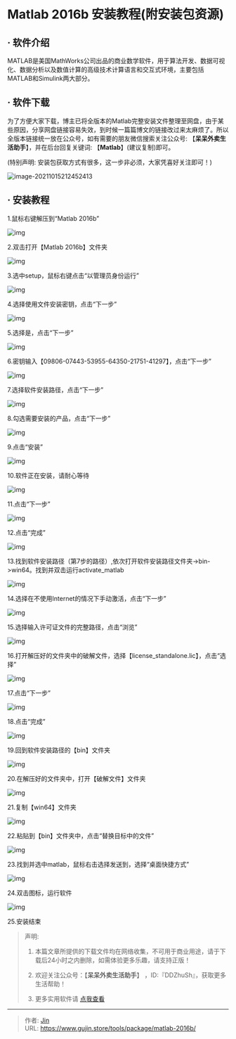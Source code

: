 # Matlab 2016b 安装教程(附安装包资源)


## · 软件介绍
MATLAB是美国MathWorks公司出品的商业数学软件，用于算法开发、数据可视化、数据分析以及数值计算的高级技术计算语言和交互式环境，主要包括MATLAB和Simulink两大部分。


## · 软件下载
为了方便大家下载，博主已将全版本的Matlab完整安装文件整理至网盘，由于某些原因，分享网盘链接容易失效，到时候一篇篇博文的链接改过来太麻烦了。所以全版本链接统一放在公众号，如有需要的朋友微信搜索关注公众号: 【**呆呆外卖生活助手**】，并在后台回复关键词: 【**Matlab**】(建议复制)即可。

(特别声明: 安装包获取方式有很多，这一步非必须，大家凭喜好关注即可！)

![image-20211015212452413](https://img.gujin.store/img/image-20211015212452413.png)

## · 安装教程

1.鼠标右键解压到“Matlab 2016b”

![img](https://img.gujin.store/img/v2-f2f1dfff4956f3701c01e5c489ab1e3a_720w.png)

2.双击打开【Matlab 2016b】文件夹

![img](https://img.gujin.store/img/v2-9c36e994791ed5baa7048d11fa4f760d_720w.png)

3.选中setup，鼠标右键点击“以管理员身份运行”

![img](https://img.gujin.store/img/v2-c768d9d9b44f792ea829f55e68ad76ca_720w.png)



4.选择使用文件安装密钥，点击“下一步”

![img](https://img.gujin.store/img/v2-912586427125b437e0174783c376a800_720w.png)

5.选择是，点击“下一步”

![img](https://img.gujin.store/img/v2-878568caf4df06174cd4b86ea76c76b2_720w.png)

6.密钥输入【09806-07443-53955-64350-21751-41297】，点击“下一步”

![img](https://img.gujin.store/img/v2-c89a623b1c04aa7c2447354654a13a16_720w.png)

7.选择软件安装路径，点击“下一步”

![img](https://img.gujin.store/img/v2-c4916d06dacbe024e466df18f889ca40_720w.png)

8.勾选需要安装的产品，点击“下一步”

![img](https://img.gujin.store/img/v2-ea9c7c3779d04414dcbe763ca1c9fcb7_720w.png)

9.点击“安装”

![img](https://img.gujin.store/img/v2-0f0093816c6cef8f657b91fd6fb767de_720w.png)

10.软件正在安装，请耐心等待

![img](https://img.gujin.store/img/v2-1d7a2fc88898d0edaa85c9919a67b228_720w.png)

11.点击“下一步”

![img](https://img.gujin.store/img/v2-c4916d06dacbe024e466df18f889ca40_720w.png)

12.点击“完成”

![img](https://img.gujin.store/img/v2-9521dc4c73e928cde0ba57040bac34ae_720w.png)

13.找到软件安装路径（第7步的路径）,依次打开软件安装路径文件夹->bin->win64。找到并双击运行activate_matlab

![img](https://img.gujin.store/img/v2-a17eaf2acb32f24afcc43f1d1e204fea_720w.png)



14.选择在不使用Internet的情况下手动激活，点击“下一步”

![img](https://img.gujin.store/img/v2-93361a4df435ce78950d23c1310cc9c1_720w.png)

15.选择输入许可证文件的完整路径，点击“浏览”

![img](https://img.gujin.store/img/v2-5cb2e58f933526acbe9377b4c455e5a8_720w.png)

16.打开解压好的文件夹中的破解文件，选择【license_standalone.lic】，点击“选择”

![img](https://img.gujin.store/img/v2-c787adeaf7d7c42a71e88a84e0b452a2_720w.png)

17.点击“下一步”

![img](https://img.gujin.store/img/v2-a7a05bac508418285de7a88ef5615091_720w.png)

18.点击“完成”

![img](https://img.gujin.store/img/v2-e2b315f2e6713c65ac88ce1fd136c9ff_720w.png)

19.回到软件安装路径的【bin】文件夹

![img](https://img.gujin.store/img/v2-306e1e7dbf3c72c1b46d3b603870ae8e_720w.png)

20.在解压好的文件夹中，打开【破解文件】文件夹

![img](https://img.gujin.store/img/v2-a6d75edd9a467b735961bb74b9012580_720w.png)

21.复制【win64】文件夹

![img](https://img.gujin.store/img/v2-ba4dbff74d8f654f71b523eaafdac1d9_720w.png)

22.粘贴到【bin】文件夹中，点击“替换目标中的文件”

![img](https://img.gujin.store/img/v2-8e4f7c515b40ddbb0585de9f2aafba81_720w.png)

23.找到并选中matlab，鼠标右击选择发送到，选择“桌面快捷方式”

![img](https://img.gujin.store/img/v2-6418b9a91d2d023b2ee8fb6a535e84f8_720w.png)

24.双击图标，运行软件

![img](https://img.gujin.store/img/v2-bc8597c2c5fb9ca1278f8e0c15c84316_720w.png)

25.安装结束




> 声明: 
>
> 1. 本篇文章所提供的下载文件均在网络收集，不可用于商业用途，请于下载后24小时之内删除，如需体验更多乐趣，请支持正版！
>
> 2. 欢迎关注公众号：【**呆呆外卖生活助手**】 ，ID:『DDZhuSh』，获取更多生活帮助！
>
> 3. 更多实用软件请  [点我查看](/tools)

---

> 作者: [Jin](https://img.gujin.store/img/favicon.ico)  
> URL: https://www.gujin.store/tools/package/matlab-2016b/  

